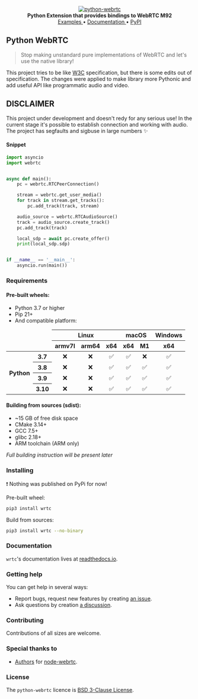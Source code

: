 <p align="center">
    <a href="https://github.com/MarshalX/python-webrtc">
        <img src=".github/images/logo.png" alt="python-webrtc">
    </a>
    <br>
    <b>Python Extension that provides bindings to WebRTC M92 </b>
    <br>
    <a href="https://github.com/MarshalX/python-webrtc/tree/main/examples">
        Examples
    </a>
    •
    <a href="https://wrtc.rtfd.io/">
        Documentation
    </a>
    •
    <a href="https://pypi.org/project/wrtc/">
        PyPI
    </a>
</p>

## Python WebRTC

> Stop making unstandard pure implementations of WebRTC and let's use the native library!

This project tries to be like [W3C](https://w3c.github.io/webrtc-pc/) specification, but there is some edits out of
specification. The changes were applied to make library more Pythonic and add useful API like programmatic audio and
video.

## DISCLAIMER

This project under development and doesn't redy for any serious use! In the current stage it's possible to establish
connection and working with audio. The project has segfaults and sigbuse in large numbers ✨

#### Snippet

```python
import asyncio
import webrtc


async def main():
    pc = webrtc.RTCPeerConnection()

    stream = webrtc.get_user_media()
    for track in stream.get_tracks():
        pc.add_track(track, stream)

    audio_source = webrtc.RTCAudioSource()
    track = audio_source.create_track()
    pc.add_track(track)

    local_sdp = await pc.create_offer()
    print(local_sdp.sdp)


if __name__ == '__main__':
    asyncio.run(main())
```

### Requirements

#### Pre-built wheels:

- Python 3.7 or higher
- Pip 21+
- And compatible platform: 

<table>
  <thead>
    <tr>
      <td colspan="2" rowspan="2"></td>
      <th colspan="3">Linux</th>
      <th colspan="2">macOS</th>
      <th>Windows</th>
    </tr>
    <tr>
      <th>armv7l</th>
      <th>arm64</th>
      <th>x64</th>
      <th>x64</th>
      <th>M1</th>
      <th>x64</th>
    </tr>
  </thead>
  <tbody>
    <tr>
      <th rowspan="6">Python</th>
      <th>3.7</th>
        <td align="center">❌</td>
        <td align="center">❌</td>
        <td align="center">✅</td>
        <td align="center">✅</td>
        <td align="center">❌</td>
        <td align="center">✅</td>
    </tr>
    <tr>
      <th>3.8</th>
        <td align="center">❌</td>
        <td align="center">❌</td>
        <td align="center">✅</td>
        <td align="center">✅</td>
        <td align="center">✅</td>
        <td align="center">✅</td>
    </tr>
    <tr>
      <th>3.9</th>
        <td align="center">❌</td>
        <td align="center">❌</td>
        <td align="center">✅</td>
        <td align="center">✅</td>
        <td align="center">✅</td>
        <td align="center">✅</td>
    </tr>
    <tr>
      <th>3.10</th>
        <td align="center">❌</td>
        <td align="center">❌</td>
        <td align="center">✅</td>
        <td align="center">✅</td>
        <td align="center">✅</td>
        <td align="center">✅</td>
    </tr>
  </tbody>
</table>

#### Building from sources (sdist):

- ~15 GB of free disk space
- CMake 3.14+
- GCC 7.5+
- glibc 2.18+ 
- ARM toolchain (ARM only)

_Full building instruction will be present later_

### Installing

❗️ Nothing was published on PyPi for now!

Pre-built wheel:
``` bash
pip3 install wrtc
```

Build from sources:
``` bash
pip3 install wrtc --no-binary
```

### Documentation

`wrtc`'s documentation lives at [readthedocs.io](https://wrtc.rtfd.io/).

### Getting help

You can get help in several ways:
- Report bugs, request new features by creating [an issue](https://github.com/MarshalX/python-webrtc/issues/new).
- Ask questions by creation [a discussion](https://github.com/MarshalX/python-webrtc/discussions/new).

### Contributing

Contributions of all sizes are welcome.

### Special thanks to

- [Authors](https://github.com/node-webrtc/node-webrtc/blob/develop/AUTHORS) for [node-webrtc](https://github.com/node-webrtc/node-webrtc).

### License

The `python-webrtc` licence is [BSD 3-Clause License](LICENSE.md).
